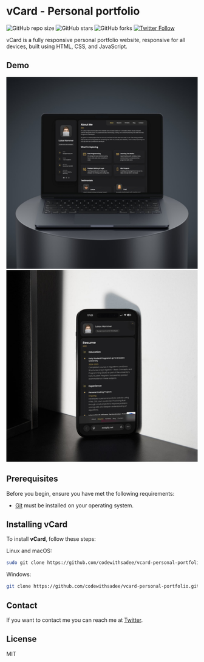 # vCard - Personal portfolio

![GitHub repo size](https://img.shields.io/github/repo-size/codewithsadee/portfolio-website)
![GitHub stars](https://img.shields.io/github/stars/codewithsadee/portfolio-website?style=social)
![GitHub forks](https://img.shields.io/github/forks/codewithsadee/portfolio-website?style=social)
[![Twitter Follow](https://img.shields.io/twitter/follow/Minipliy_?style=social)](https://twitter.com/intent/follow?screen_name=codewithsadee_)


vCard is a fully responsive personal portfolio website, responsive for all devices, built using HTML, CSS, and JavaScript.

## Demo

![vCard Desktop Demo](./website-demo-image/desktop.png "Desktop Demo")
![vCard Mobile Demo](./website-demo-image/mobile.png "Mobile Demo")

## Prerequisites

Before you begin, ensure you have met the following requirements:

* [Git](https://git-scm.com/downloads "Download Git") must be installed on your operating system.

## Installing vCard

To install **vCard**, follow these steps:

Linux and macOS:

```bash
sudo git clone https://github.com/codewithsadee/vcard-personal-portfolio.git
```

Windows:

```bash
git clone https://github.com/codewithsadee/vcard-personal-portfolio.git
```

## Contact

If you want to contact me you can reach me at [Twitter](https://www.x.com/codewithsadee_).

## License

MIT
